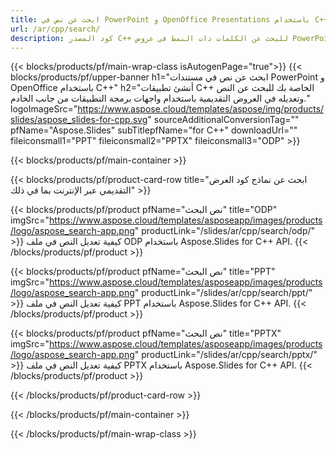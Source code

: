 ```yaml
---
title: ابحث عن نص في PowerPoint و OpenOffice Presentations باستخدام C++
url: /ar/cpp/search/
description: كود المصدر C++ للبحث عن الكلمات ذات النمط في عروض PowerPoint و OpenOffice ™ التقديمية
---
```


{{< blocks/products/pf/main-wrap-class isAutogenPage="true">}}
{{< blocks/products/pf/upper-banner h1="ابحث عن نص في مستندات PowerPoint و OpenOffice باستخدام C++" h2="أنشئ تطبيقات C++ الخاصة بك للبحث عن النص وتعديله في العروض التقديمية باستخدام واجهات برمجة التطبيقات من جانب الخادم." logoImageSrc="https://www.aspose.cloud/templates/aspose/img/products/slides/aspose_slides-for-cpp.svg" sourceAdditionalConversionTag="" pfName="Aspose.Slides" subTitlepfName="for C++" downloadUrl="" fileiconsmall1="PPT" fileiconsmall2="PPTX" fileiconsmall3="ODP" >}}

{{< blocks/products/pf/main-container >}}

{{< blocks/products/pf/product-card-row title="ابحث عن نماذج كود العرض التقديمي عبر الإنترنت بما في ذلك" >}}

{{< blocks/products/pf/product pfName="نص البحث" title="ODP" imgSrc="https://www.aspose.cloud/templates/asposeapp/images/products/logo/aspose_search-app.png" productLink="/slides/ar/cpp/search/odp/" >}}
كيفية تعديل النص في ملف ODP باستخدام Aspose.Slides for C++ API.
{{< /blocks/products/pf/product >}}

{{< blocks/products/pf/product pfName="نص البحث" title="PPT" imgSrc="https://www.aspose.cloud/templates/asposeapp/images/products/logo/aspose_search-app.png" productLink="/slides/ar/cpp/search/ppt/" >}}
كيفية تعديل النص في ملف PPT باستخدام Aspose.Slides for C++ API.
{{< /blocks/products/pf/product >}}

{{< blocks/products/pf/product pfName="نص البحث" title="PPTX" imgSrc="https://www.aspose.cloud/templates/asposeapp/images/products/logo/aspose_search-app.png" productLink="/slides/ar/cpp/search/pptx/" >}}
كيفية تعديل النص في ملف PPTX باستخدام Aspose.Slides for C++ API.
{{< /blocks/products/pf/product >}}



{{< /blocks/products/pf/product-card-row >}}

{{< /blocks/products/pf/main-container >}}
    
{{< /blocks/products/pf/main-wrap-class >}}